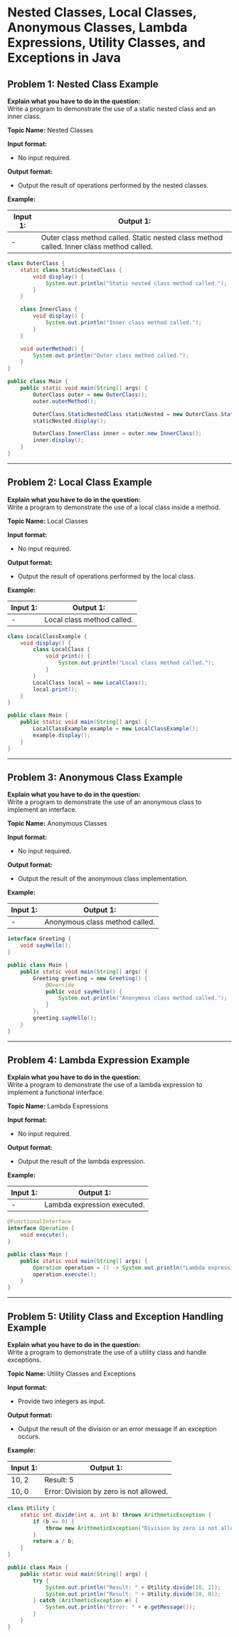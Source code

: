 # Nested Classes, Local Classes, Anonymous Classes, Lambda Expressions, Utility Classes, and Exceptions in Java

## Problem 1: Nested Class Example
**Explain what you have to do in the question:**  
Write a program to demonstrate the use of a static nested class and an inner class.  

**Topic Name:** Nested Classes  

**Input format:**  
- No input required.  

**Output format:**  
- Output the result of operations performed by the nested classes.  

**Example:**  

| Input 1: | Output 1: |
| -------- | --------- |
| -        | Outer class method called. Static nested class method called. Inner class method called. |

```java
class OuterClass {
    static class StaticNestedClass {
        void display() {
            System.out.println("Static nested class method called.");
        }
    }

    class InnerClass {
        void display() {
            System.out.println("Inner class method called.");
        }
    }

    void outerMethod() {
        System.out.println("Outer class method called.");
    }
}

public class Main {
    public static void main(String[] args) {
        OuterClass outer = new OuterClass();
        outer.outerMethod();

        OuterClass.StaticNestedClass staticNested = new OuterClass.StaticNestedClass();
        staticNested.display();

        OuterClass.InnerClass inner = outer.new InnerClass();
        inner.display();
    }
}
```

---

## Problem 2: Local Class Example
**Explain what you have to do in the question:**  
Write a program to demonstrate the use of a local class inside a method.  

**Topic Name:** Local Classes  

**Input format:**  
- No input required.  

**Output format:**  
- Output the result of operations performed by the local class.  

**Example:**  

| Input 1: | Output 1: |
| -------- | --------- |
| -        | Local class method called. |

```java
class LocalClassExample {
    void display() {
        class LocalClass {
            void print() {
                System.out.println("Local class method called.");
            }
        }
        LocalClass local = new LocalClass();
        local.print();
    }
}

public class Main {
    public static void main(String[] args) {
        LocalClassExample example = new LocalClassExample();
        example.display();
    }
}
```

---

## Problem 3: Anonymous Class Example
**Explain what you have to do in the question:**  
Write a program to demonstrate the use of an anonymous class to implement an interface.  

**Topic Name:** Anonymous Classes  

**Input format:**  
- No input required.  

**Output format:**  
- Output the result of the anonymous class implementation.  

**Example:**  

| Input 1: | Output 1: |
| -------- | --------- |
| -        | Anonymous class method called. |

```java
interface Greeting {
    void sayHello();
}

public class Main {
    public static void main(String[] args) {
        Greeting greeting = new Greeting() {
            @Override
            public void sayHello() {
                System.out.println("Anonymous class method called.");
            }
        };
        greeting.sayHello();
    }
}
```

---

## Problem 4: Lambda Expression Example
**Explain what you have to do in the question:**  
Write a program to demonstrate the use of a lambda expression to implement a functional interface.  

**Topic Name:** Lambda Expressions  

**Input format:**  
- No input required.  

**Output format:**  
- Output the result of the lambda expression.  

**Example:**  

| Input 1: | Output 1: |
| -------- | --------- |
| -        | Lambda expression executed. |

```java
@FunctionalInterface
interface Operation {
    void execute();
}

public class Main {
    public static void main(String[] args) {
        Operation operation = () -> System.out.println("Lambda expression executed.");
        operation.execute();
    }
}
```

---

## Problem 5: Utility Class and Exception Handling Example
**Explain what you have to do in the question:**  
Write a program to demonstrate the use of a utility class and handle exceptions.  

**Topic Name:** Utility Classes and Exceptions  

**Input format:**  
- Provide two integers as input.  

**Output format:**  
- Output the result of the division or an error message if an exception occurs.  

**Example:**  

| Input 1: | Output 1: |
| -------- | --------- |
| 10, 2    | Result: 5 |
| 10, 0    | Error: Division by zero is not allowed. |

```java
class Utility {
    static int divide(int a, int b) throws ArithmeticException {
        if (b == 0) {
            throw new ArithmeticException("Division by zero is not allowed.");
        }
        return a / b;
    }
}

public class Main {
    public static void main(String[] args) {
        try {
            System.out.println("Result: " + Utility.divide(10, 2));
            System.out.println("Result: " + Utility.divide(10, 0));
        } catch (ArithmeticException e) {
            System.out.println("Error: " + e.getMessage());
        }
    }
}
```